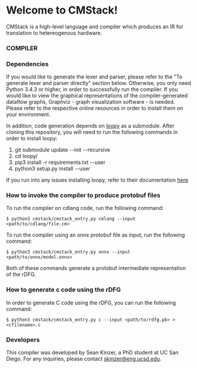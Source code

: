 # Welcome to CMStack!

CMStack is a high-level language and compiler which produces an IR for translation to hetereogenous hardware.

### COMPILER

### Dependencies  
If you would like to generate the lexer and parser, please refer to the "To generate lexer and parser directly" section below. Otherwise, you only need Python 3.4.3 or higher, in order to successfully run the compiler. If you would like to view the graphical representations of the compiler-generated dataflow graphs, Graphviz - graph visualization software - is needed. Please refer to the respective online resources in order to install them on your environment.

In addition, code generation depends on [loopy](https://github.com/inducer/loopy) as a submodule. After cloning this repository, you will need to run the following commands in order to install loopy:

1. git submodule update --init --recursive
2. cd loopy/
3. pip3 install -r requirements.txt --user
4. python3 setup.py install --user

If you run into any issues installing loopy, refer to their documentation [here](https://documen.tician.de/loopy/misc.html#option-1-from-source-no-pyopencl-integration)


### How to invoke the compiler to produce protobuf files  
To run the compiler on cdlang code, run the following command:

```
$ python3 cmstack/cmstack_entry.py cmlang --input <path/to/cdlang/file.cm>
```

To run the compiler using an onnx protobuf file as input, run the following command:

```
$ python3 cmstack/cmstack_entry.py onnx --input <path/to/onnx/model.onnx>
```

Both of these commands generate a protobuf intermediate representation of the rDFG.

### How to generate c code using the rDFG

In order to generate C code using the rDFG, you can run the following command:

```
$ python3 cmstack/cmstack_entry.py c --input <path/to/rdfg.pb> > <cfilename>.c
```


### Developers

This compiler was developed by Sean Kinzer, a PhD student at UC San Diego. For any inquiries, please contact skinzer@eng.ucsd.edu.
